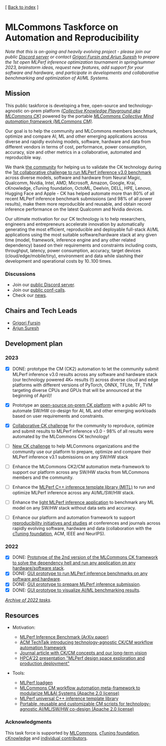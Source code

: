 [ [Back to index](README.md) ]

# MLCommons Taskforce on Automation and Reproducibility

*Note that this is on-going and heavily evolving project - please join our public
 [Discord server](https://discord.gg/JjWNWXKxwT) 
 or contact [Grigori Fursin and Arjun Suresh](mailto:gfursin@cKnowledge.org;asuresh@cTuning.org)
 to prepare the 1st open MLPerf inference optimization tournament in spring/summer 2023,
 brainstorm ideas,  request new features, add support for your software and hardware,
 and participate in developments and collaborative 
 benchmarking and optimization of AI/ML Systems.*


## Mission

This public taskforce is developing a free, open-source and technology-agnostic on-prem platform 
[*(Collective Knowledge Playground aka MLCommons CK)*](https://github.com/mlcommons/ck/tree/master/platform)
powered by the portable [*MLCommons Collective Mind automation framework (MLCommons CM)*](https://github.com/mlcommons/ck/tree/master/cm).

Our goal is to help the community and MLCommons members 
benchmark, optimize and compare AI, ML and other emerging applications
across diverse and rapidly evolving models, software, hardware and data from different vendors
in terms of cost, performance, power consumption, accuracy, size 
and other metrics in a collaborative, automated and reproducible way.

We thank [the community](https://access.cknowledge.org/playground/?action=contributors) for helping us to validate the CK technology 
during the [1st collaborative challenge to run MLPerf inference v3.0 benchmark](https://access.cknowledge.org/playground/?action=challenges&name=optimize-mlperf-inference-v3.0-2023)
across diverse models, software and hardware from Neural Magic, Qualcomm, Nvidia, Intel, AMD, Microsoft, Amazon, Google,
Krai, cKnowledge, cTuning foundation, OctoML, Deelvin, DELL, HPE, Lenovo, Hugging Face and Apple - 
CK has helped automate more than 80% of all recent MLPerf inference benchmark submissions 
(and 98% of all power results), make them more reproducible and reusable,
and obtain record inference performance on the latest Qualcomm and Nvidia devices.

Our ultimate motivation for our CK technology is to help researchers, engineers and entrepreneurs 
accelerate innovation by automatically generating the most efficient, reproducible and deployable 
full-stack AI/ML applications using the most suitable software/hardware stack 
at any given time (model, framework, inference engine and any other related dependency) 
based on their requirements and constraints including costs, throughput, latency, power consumption, accuracy, target devices (cloud/edge/mobile/tiny), 
environment and data while slashing their development and operational costs by 10..100 times.

### Discussions

* Join our [public Discord server](https://discord.gg/JjWNWXKxwT).
* Join our [public conf-calls](https://docs.google.com/document/d/1zMNK1m_LhWm6jimZK6YE05hu4VH9usdbKJ3nBy-ZPAw).
* Check our [news](news.md).

## Chairs and Tech Leads

* [Grigori Fursin](https://cKnowledge.org/gfursin)
* [Arjun Suresh](https://www.linkedin.com/in/arjunsuresh) 

## Development plan

### 2023

- [x] DONE: prototype the CM (CK2) automation to let the community submit MLPerf inference v3.0 results across any software and hardware stack 
      (our technology powered 4K+ results (!) across diverse cloud and edge platforms with different versions of PyTorch, ONNX, TFLite, TF, TVM targeting diverse CPUs and GPUs 
      that will be announced at the beginning of April)!
- [x] Prototype an [open-source on-prem CK platform](https://github.com/mlcommons/ck/tree/master/platform) 
      with a public API to automate SW/HW co-design for AI, ML and other emerging workloads based on user requirements and constraints.
- [x] [Collaborative CK challenge](https://access.cknowledge.org/playground/?action=challenges&name=optimize-mlperf-inference-v3.0-2023) 
      for the community to reproduce, optimize and submit results to MLPerf inference v3.0
      - 98% of all results were automated by the MLCommons CK technology!
- [ ] [New CK challenge](https://access.cknowledge.org/playground/?action=challenges&name=optimize-mlperf-inference-v3.1-2023) 
      to help MLCommons organizations and the community use our platform to prepare, optimize and compare their MLPerf inference v3.1 submissions on any SW/HW stack
- [ ] Enhance the MLCommons CK2/CM automation meta-framework to support our platform across any SW/HW stacks from MLCommons members and the community.
- [ ] Enhance the [MLPerf C++ inference template library (MITL)](https://github.com/mlcommons/ck/tree/master/cm-mlops/script/app-mlperf-inference-cpp) 
      to run and optimize MLPerf inference across any AI/ML/SW/HW stack.
- [ ] Enhance the [light MLPerf inference application](https://github.com/mlcommons/ck/tree/master/cm-mlops/script/app-mlperf-inference-cpp) 
      to benchmark any ML model on any SW/HW stack without data sets and accuracy.
- [ ] Enhance our platform and automation framework to support [reproducibility initiatives and studies](https://cTuning.org/ae) at conferences and journals 
      across rapidly evolving software, hardware and data (collaboration with the [cTuning foundation](https://cTuning.org), ACM, IEEE and NeurIPS).


### 2022

- [x] DONE: [Prototype of the 2nd version of the MLCommons CK framework to solve the dependency hell and run any application on any hardware/software stack](https://github.com/mlcommons/ck).
- [x] DONE: [GUI prototype to run MLPerf inference benchmarks on any software and hardware](https://cknowledge.org/mlperf-inference-gui).
- [x] DONE: [GUI prototype to prepare MLPerf inference submission](https://cknowledge.org/mlperf-inference-submission-gui).
- [x] DONE: [GUI prototype to visualize AI/ML benchmarking results](https://cKnowledge.org/cm-gui-graph).

[*Archive of 2022 tasks*](archive/taskforce-2022.md).


## Resources

* Motivation:
  * [MLPerf Inference Benchmark (ArXiv paper)](https://arxiv.org/abs/1911.02549)
  * [ACM TechTalk introducing technology-agnostic CK/CM workflow automation framework](https://www.youtube.com/watch?v=7zpeIVwICa4)
  * [Journal article with CK/CM concepts and our long-term vision](https://arxiv.org/pdf/2011.01149.pdf)
  * [HPCA'22 presentation "MLPerf design space exploration and production deployment"](https://doi.org/10.5281/zenodo.6475385)

* Tools:
  * [MLPerf loadgen](https://github.com/mlcommons/inference/tree/master/loadgen)
  * [MLCommons CM workflow automation meta-framework to modularize ML&AI Systems (Apache 2.0 license)](https://github.com/mlcommons/ck)
  * [MLPerf universal C++ inference template library](https://github.com/mlcommons/ck/tree/master/cm-mlops/script/app-mlperf-inference-cpp)
  * [Portable, reusable and customizable CM scripts for technology-agnostic AI/ML/SW/HW co-design  (Apache 2.0 license)](https://github.com/mlcommons/ck/tree/master/cm-mlops/script)

### Acknowledgments

This task force is supported by [MLCommons](https://mlcommons.org), [cTuning foundation](https://cTuning.org),
[cKnowledge](https://cKnowledge.org) and [individual contributors](https://github.com/mlcommons/ck/blob/master/CONTRIBUTING.md).
